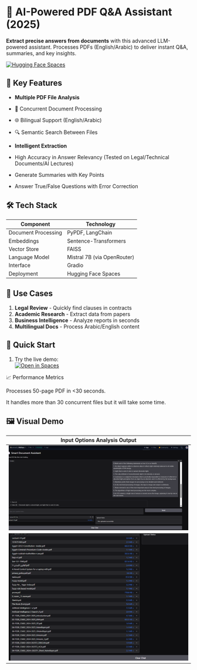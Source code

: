 
# 📄 AI-Powered PDF Q&A Assistant (2025)

**Extract precise answers from documents** with this advanced LLM-powered assistant. Processes PDFs (English/Arabic) to deliver instant Q&A, summaries, and key insights.

[![Hugging Face Spaces](https://img.shields.io/badge/🤗%20Hugging%20Face-Spaces-blue)](https://huggingface.co/spaces/amira01/PDFBot)

## 🌟 Key Features

- **Multiple PDF File Analysis**
- 📂 Concurrent Document Processing
- 🌐 Bilingual Support (English/Arabic)
- 🔍 Semantic Search Between Files

- **Intelligent Extraction**
- High Accuracy in Answer Relevancy (Tested on Legal/Technical Documents/AI Lectures)
- Generate Summaries with Key Points
- Answer True/False Questions with Error Correction

## 🛠️ Tech Stack

| Component              | Technology                          |
|------------------------|-------------------------------------|
| Document Processing    | PyPDF, LangChain                    |
| Embeddings             | Sentence-Transformers               |
| Vector Store           | FAISS                               |
| Language Model         | Mistral 7B (via OpenRouter)         |
| Interface              | Gradio                              |
| Deployment             | Hugging Face Spaces                 |

## 📌 Use Cases

1. **Legal Review** - Quickly find clauses in contracts  
2. **Academic Research** - Extract data from papers  
3. **Business Intelligence** - Analyze reports in seconds  
4. **Multilingual Docs** - Process Arabic/English content  

## 🚀 Quick Start

1. Try the live demo:  
   [![Open in Spaces](https://huggingface.co/datasets/huggingface/badges/raw/main/open-in-hf-spaces-sm.svg)](https://huggingface.co/spaces/amira01/PDFBot)

📈 Performance Metrics

Processes 50-page PDF in <30 seconds.

It handles more than 30 concurrent files but it will take some time.

## 🖼️ Visual Demo

| Input Options  Analysis Output |
|------------------------------|
| ![Input Interface](test.png)  |
| ![Input Interface](Multi-Pdf.png)  |

